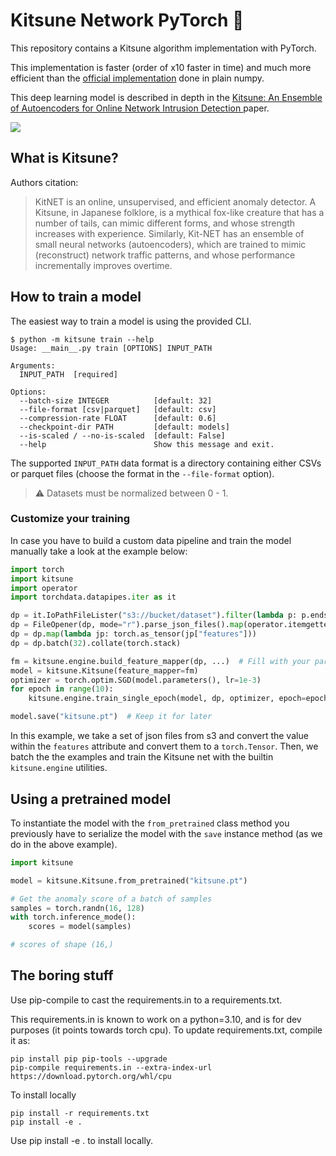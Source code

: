 # Kitsune Network PyTorch 🦊

This repository contains a Kitsune algorithm implementation with PyTorch.

This implementation is faster (order of x10 faster in time) and much more efficient 
than the [official implementation](https://github.com/ymirsky/KitNET-py) done in plain numpy.

This deep learning model is described in depth in the [Kitsune: An Ensemble of Autoencoders for Online Network Intrusion Detection
](https://arxiv.org/pdf/1802.09089v2.pdf) paper.

![](img/KitNET_fig.png)

## What is Kitsune?

Authors citation:

> KitNET is an online, unsupervised, and efficient anomaly detector. A Kitsune, 
in Japanese folklore, is a mythical fox-like creature that has a number of tails, 
can mimic different forms, and whose strength increases with experience. Similarly, 
Kit-NET has an ensemble of small neural networks (autoencoders), which are trained 
to mimic (reconstruct) network traffic patterns, and whose performance incrementally 
improves overtime.

## How to train a model

The easiest way to train a model is using the provided CLI.

```
$ python -m kitsune train --help
Usage: __main__.py train [OPTIONS] INPUT_PATH

Arguments:
  INPUT_PATH  [required]

Options:
  --batch-size INTEGER          [default: 32]
  --file-format [csv|parquet]   [default: csv]
  --compression-rate FLOAT      [default: 0.6]
  --checkpoint-dir PATH         [default: models]
  --is-scaled / --no-is-scaled  [default: False]
  --help                        Show this message and exit.
```

The supported `INPUT_PATH` data format is a directory containing either CSVs or 
parquet files (choose the format in the `--file-format` option).

> ⚠ Datasets must be normalized between 0 - 1.

### Customize your training

In case you have to build a custom data pipeline and train the model manually
take a look at the example below:

```python
import torch
import kitsune
import operator
import torchdata.datapipes.iter as it

dp = it.IoPathFileLister("s3://bucket/dataset").filter(lambda p: p.endswith(".json"))
dp = FileOpener(dp, mode="r").parse_json_files().map(operator.itemgetter(1))
dp = dp.map(lambda jp: torch.as_tensor(jp["features"]))
dp = dp.batch(32).collate(torch.stack)

fm = kitsune.engine.build_feature_mapper(dp, ...)  # Fill with your parameters
model = kitsune.Kitsune(feature_mapper=fm)
optimizer = torch.optim.SGD(model.parameters(), lr=1e-3)
for epoch in range(10):
    kitsune.engine.train_single_epoch(model, dp, optimizer, epoch=epoch)

model.save("kitsune.pt")  # Keep it for later
```

In this example, we take a set of json files from s3 and convert the value within
the `features` attribute and convert them to a `torch.Tensor`. Then, we batch
the the examples and train the Kitsune net with the builtin `kitsune.engine`
utilities.

## Using a pretrained model

To instantiate the model with the `from_pretrained` class method you previously
have to serialize the model with the `save` instance method (as we do in the 
above example).

```python
import kitsune

model = kitsune.Kitsune.from_pretrained("kitsune.pt")

# Get the anomaly score of a batch of samples
samples = torch.randn(16, 128)
with torch.inference_mode():
    scores = model(samples)

# scores of shape (16,)
```

## The boring stuff


Use pip-compile to cast the requirements.in to a requirements.txt. 

This requirements.in is known to work on a python=3.10, and is for dev purposes (it points towards torch cpu). To update requirements.txt, compile it as:

```
pip install pip pip-tools --upgrade
pip-compile requirements.in --extra-index-url https://download.pytorch.org/whl/cpu
```

To install locally

```
pip install -r requirements.txt
pip install -e .
```


Use pip install -e . to install locally.